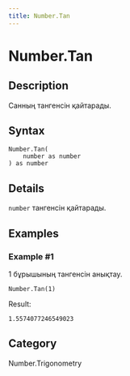```yaml
---
title: Number.Tan
---
```


# Number.Tan


## Description

Санның тангенсін қайтарады.


## Syntax

```powerquery
Number.Tan(
    number as number
) as number
```


## Details

<code>number</code> тангенсін қайтарады.


## Examples

### Example #1 
1 бұрышының тангенсін анықтау.
```powerquery
Number.Tan(1)
```

Result: 
```powerquery
1.5574077246549023
```




## Category
Number.Trigonometry

